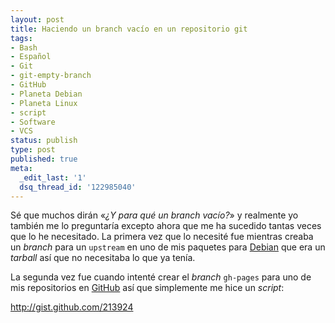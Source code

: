 ```yaml
---
layout: post
title: Haciendo un branch vacío en un repositorio git
tags:
- Bash
- Español
- Git
- git-empty-branch
- GitHub
- Planeta Debian
- Planeta Linux
- script
- Software
- VCS
status: publish
type: post
published: true
meta:
  _edit_last: '1'
  dsq_thread_id: '122985040'
---
```

Sé que muchos dirán «<em>¿Y para qué un branch vacío?</em>» y realmente yo también me lo preguntaría excepto ahora que me ha sucedido tantas veces que lo he necesitado. La primera vez que lo necesité fue mientras creaba un <em>branch</em> para un <code>upstream</code> en uno de mis paquetes para <a href="http://debian.org">Debian</a> que era un <em>tarball</em> así que no necesitaba lo que ya tenía.

La segunda vez fue cuando intenté crear el <em>branch</em> <code>gh-pages</code> para uno de mis repositorios en <a href="http://github.com/ghostbar">GitHub</a> así que simplemente me hice un <em>script</em>:

<script src="http://gist.github.com/213924.js"></script><noscript><a href="http://gist.github.com/213924">http://gist.github.com/213924</a></noscript>
